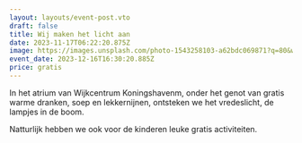 ```yaml
---
layout: layouts/event-post.vto
draft: false
title: Wij maken het licht aan
date: 2023-11-17T06:22:20.875Z
image: https://images.unsplash.com/photo-1543258103-a62bdc069871?q=80&w=1469&auto=format&fit=crop&ixlib=rb-4.0.3&ixid=M3wxMjA3fDB8MHxwaG90by1wYWdlfHx8fGVufDB8fHx8fA%3D%3D
event_date: 2023-12-16T16:30:20.885Z
price: gratis
---
```

In het atrium van Wijkcentrum Koningshavenm, onder het genot van gratis warme dranken, soep en lekkernijnen, ontsteken we het vredeslicht, de lampjes in de boom.

Natturlijk hebben we ook voor de kinderen leuke gratis activiteiten.
